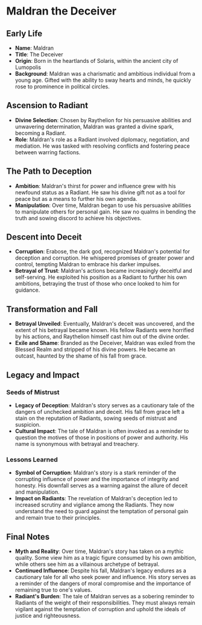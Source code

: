 # Maldran the Deceiver

## Early Life

- **Name**: Maldran
- **Title**: The Deceiver
- **Origin**: Born in the heartlands of Solaris, within the ancient city of Lumopolis
- **Background**: Maldran was a charismatic and ambitious individual from a young age. Gifted with the ability to sway hearts and minds, he quickly rose to prominence in political circles.

## Ascension to Radiant

- **Divine Selection**: Chosen by Raythelion for his persuasive abilities and unwavering determination, Maldran was granted a divine spark, becoming a Radiant.
- **Role**: Maldran's role as a Radiant involved diplomacy, negotiation, and mediation. He was tasked with resolving conflicts and fostering peace between warring factions.

## The Path to Deception

- **Ambition**: Maldran's thirst for power and influence grew with his newfound status as a Radiant. He saw his divine gift not as a tool for peace but as a means to further his own agenda.
- **Manipulation**: Over time, Maldran began to use his persuasive abilities to manipulate others for personal gain. He saw no qualms in bending the truth and sowing discord to achieve his objectives.

## Descent into Deceit

- **Corruption**: Erabose, the dark god, recognized Maldran's potential for deception and corruption. He whispered promises of greater power and control, tempting Maldran to embrace his darker impulses.
- **Betrayal of Trust**: Maldran's actions became increasingly deceitful and self-serving. He exploited his position as a Radiant to further his own ambitions, betraying the trust of those who once looked to him for guidance.

## Transformation and Fall

- **Betrayal Unveiled**: Eventually, Maldran's deceit was uncovered, and the extent of his betrayal became known. His fellow Radiants were horrified by his actions, and Raythelion himself cast him out of the divine order.
- **Exile and Shame**: Branded as the Deceiver, Maldran was exiled from the Blessed Realm and stripped of his divine powers. He became an outcast, haunted by the shame of his fall from grace.

## Legacy and Impact

### Seeds of Mistrust

- **Legacy of Deception**: Maldran's story serves as a cautionary tale of the dangers of unchecked ambition and deceit. His fall from grace left a stain on the reputation of Radiants, sowing seeds of mistrust and suspicion.
- **Cultural Impact**: The tale of Maldran is often invoked as a reminder to question the motives of those in positions of power and authority. His name is synonymous with betrayal and treachery.

### Lessons Learned

- **Symbol of Corruption**: Maldran's story is a stark reminder of the corrupting influence of power and the importance of integrity and honesty. His downfall serves as a warning against the allure of deceit and manipulation.
- **Impact on Radiants**: The revelation of Maldran's deception led to increased scrutiny and vigilance among the Radiants. They now understand the need to guard against the temptation of personal gain and remain true to their principles.

## Final Notes

- **Myth and Reality**: Over time, Maldran's story has taken on a mythic quality. Some view him as a tragic figure consumed by his own ambition, while others see him as a villainous archetype of betrayal.
- **Continued Influence**: Despite his fall, Maldran's legacy endures as a cautionary tale for all who seek power and influence. His story serves as a reminder of the dangers of moral compromise and the importance of remaining true to one's values.
- **Radiant's Burden**: The tale of Maldran serves as a sobering reminder to Radiants of the weight of their responsibilities. They must always remain vigilant against the temptation of corruption and uphold the ideals of justice and righteousness.

